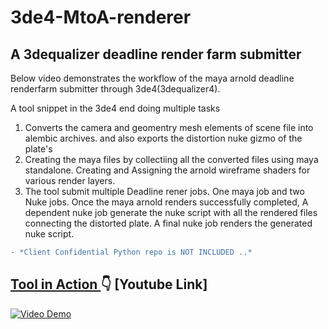 # 3de4-MtoA-renderer

## A  3dequalizer deadline render farm submitter

Below video demonstrates the workflow of the maya arnold deadline renderfarm submitter through 3de4(3dequalizer4).

A tool snippet in the 3de4 end doing multiple tasks  

1. Converts the camera and geomentry mesh elements of scene file into alembic archives. and also exports the distortion nuke gizmo of the plate's
2. Creating the maya files by collectiing all the converted files using maya standalone. 
Creating and Assigning the arnold wireframe shaders for various render layers.
3. The tool submit multiple Deadline rener jobs. One maya job and two Nuke jobs. 
   Once the maya arnold renders successfully completed, A dependent nuke  job generate the nuke script with all the rendered files connecting the distorted plate. 
   A final nuke job renders the generated nuke script. 
    
```diff
- *Client Confidential Python repo is NOT INCLUDED ..*
```
## <ins> Tool in Action </ins> :point_down: [Youtube Link]

[![Video Demo](https://img.youtube.com/vi/diug0lMhQpE/0.jpg)](https://www.youtube.com/watch?v=diug0lMhQpE)
